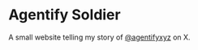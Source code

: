 # Agentify Soldier

A small website telling my story of [@agentifyxyz](https://x.com/agentifyxyz) on X.
